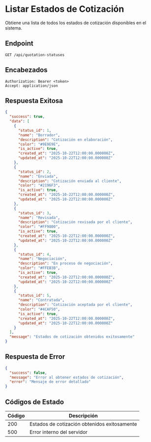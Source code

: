 # Listar Estados de Cotización

Obtiene una lista de todos los estados de cotización disponibles en el sistema.

## Endpoint

```http
GET /api/quotation-statuses
```

## Encabezados

```http
Authorization: Bearer <token>
Accept: application/json
```

## Respuesta Exitosa

```json
{
  "success": true,
  "data": [
    {
      "status_id": 1,
      "name": "Borrador",
      "description": "Cotización en elaboración",
      "color": "#9E9E9E",
      "is_active": true,
      "created_at": "2025-10-22T12:00:00.000000Z",
      "updated_at": "2025-10-22T12:00:00.000000Z"
    },
    {
      "status_id": 2,
      "name": "Enviada",
      "description": "Cotización enviada al cliente",
      "color": "#2196F3",
      "is_active": true,
      "created_at": "2025-10-22T12:00:00.000000Z",
      "updated_at": "2025-10-22T12:00:00.000000Z"
    },
    {
      "status_id": 3,
      "name": "Revisada",
      "description": "Cotización revisada por el cliente",
      "color": "#FF9800",
      "is_active": true,
      "created_at": "2025-10-22T12:00:00.000000Z",
      "updated_at": "2025-10-22T12:00:00.000000Z"
    },
    {
      "status_id": 4,
      "name": "Negociación",
      "description": "En proceso de negociación",
      "color": "#FFEB3B",
      "is_active": true,
      "created_at": "2025-10-22T12:00:00.000000Z",
      "updated_at": "2025-10-22T12:00:00.000000Z"
    },
    {
      "status_id": 5,
      "name": "Contratada",
      "description": "Cotización aceptada por el cliente",
      "color": "#4CAF50",
      "is_active": true,
      "created_at": "2025-10-22T12:00:00.000000Z",
      "updated_at": "2025-10-22T12:00:00.000000Z"
    }
  ],
  "message": "Estados de cotización obtenidos exitosamente"
}
```

## Respuesta de Error

```json
{
  "success": false,
  "message": "Error al obtener estados de cotización",
  "error": "Mensaje de error detallado"
}
```

## Códigos de Estado

| Código | Descripción |
|--------|-------------|
| 200 | Estados de cotización obtenidos exitosamente |
| 500 | Error interno del servidor |
